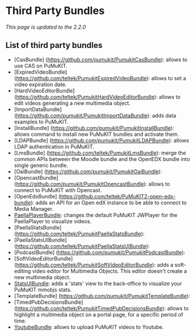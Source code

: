 Third Party Bundles
===================

*This page is updated to the 2.2.0*

List of third party bundles
---------------------------

* [CasBundle] (https://github.com/pumukit/PumukitCasBundle): allows to use CAS on PuMuKIT.
* [ExpiredVideoBundle] (https://github.com/teltek/PumukitExpiredVideoBundle): allows to set a video expiration date.
* [HardVideoEditorBundle] (https://github.com/teltek/PumukitHardVideoEditorBundle): allows to edit videos generating a new multimedia object.
* [ImportDataBundle] (https://github.com/pumukit/PumukitImportDataBundle): adds data examples to PuMuKIT.
* [InstallBundle] (https://github.com/pumukit/PumukitInstallBundle): allows command to install new PuMuKIT bundles and activate them.
* [LDAPBundle] (https://github.com/pumukit/PumukitLDAPBundle): allows LDAP authentication in PuMuKIT.
* [LmsBundle] (https://github.com/teltek/PumukitLmsBundle): merge the common APIs between the Moodle bundle and the OpenEDX bundle into single generic bundle.
* [OaiBundle] (https://github.com/pumukit/PumukitOaiBundle):
* [OpencastBundle] (https://github.com/pumukit/PumukitOpencastBundle): allows to connect to PuMuKIT with Opencast.
* [OpenEdxBundle] (https://github.com/teltek/PuMuKIT2-open-edx-bundle): adds an API for an Open edX instance to be able to connect to Media Manager.
* [PaellaPlayerBundle](https://github.com/teltek/PuMuKIT2-paella-player-bundle/blob/1.0.x/README.md): changes the default PuMuKIT JWPlayer for the PaellaPlayer to visualize videos.
* [PaellaStatsBundle] (https://github.com/teltek/PumukitPaellaStatsBundle):
* [PaellaStatsUIBundle] (https://github.com/teltek/PumukitPaellaStatsUIBundle):
* [PodcastBundle] (https://github.com/pumukit/PumukitPodcastBundle):
* [SoftVideoEditorBundle] (https://github.com/teltek/PumukitSoftVideoEditorBundle): adds a soft-editing video editor for Multimedia Objects. This editor doesn't create a new multimedia object.
* [StatsUIBundle](https://github.com/teltek/PuMuKIT2-stats-ui-bundle/blob/1.0.x/README.md): adds a 'stats' view to the back-office to visualize your PuMuKIT mmobjs stats.
* [TemplateBundle] (https://github.com/pumukit/PumukitTemplateBundle):
* [TimedPubDecisionsBundle] (https://github.com/teltek/PumukitTimedPubDecisionsBundle): allows to highlight a multimedia object on a portal page, for a specific period of time.
* [YoutubeBundle](https://github.com/teltek/PuMuKIT2-youtube-bundle/blob/1.0.0/README.md): allows to upload PuMuKIT videos to Youtube.

